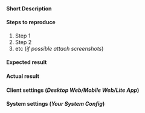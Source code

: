 #### Short Description



#### Steps to reproduce

1. Step 1
2. Step 2
3. etc (_if possible attach screenshots_)

#### Expected result



#### Actual result



#### Client settings (_Desktop Web/Mobile Web/Lite App_)



#### System settings (_Your System Config_)

